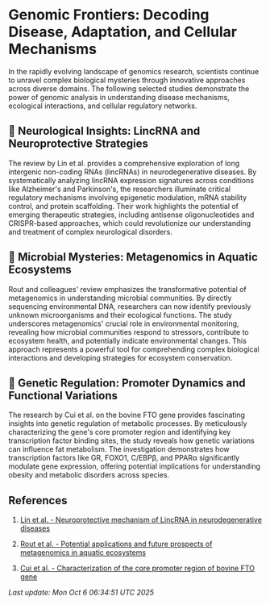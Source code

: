 # Genomic Frontiers: Decoding Disease, Adaptation, and Cellular Mechanisms

In the rapidly evolving landscape of genomics research, scientists continue to unravel complex biological mysteries through innovative approaches across diverse domains. The following selected studies demonstrate the power of genomic analysis in understanding disease mechanisms, ecological interactions, and cellular regulatory networks.

## 🧠 Neurological Insights: LincRNA and Neuroprotective Strategies

The review by Lin et al. provides a comprehensive exploration of long intergenic non-coding RNAs (lincRNAs) in neurodegenerative diseases. By systematically analyzing lincRNA expression signatures across conditions like Alzheimer's and Parkinson's, the researchers illuminate critical regulatory mechanisms involving epigenetic modulation, mRNA stability control, and protein scaffolding. Their work highlights the potential of emerging therapeutic strategies, including antisense oligonucleotides and CRISPR-based approaches, which could revolutionize our understanding and treatment of complex neurological disorders.

## 🦠 Microbial Mysteries: Metagenomics in Aquatic Ecosystems

Rout and colleagues' review emphasizes the transformative potential of metagenomics in understanding microbial communities. By directly sequencing environmental DNA, researchers can now identify previously unknown microorganisms and their ecological functions. The study underscores metagenomics' crucial role in environmental monitoring, revealing how microbial communities respond to stressors, contribute to ecosystem health, and potentially indicate environmental changes. This approach represents a powerful tool for comprehending complex biological interactions and developing strategies for ecosystem conservation.

## 🧬 Genetic Regulation: Promoter Dynamics and Functional Variations

The research by Cui et al. on the bovine FTO gene provides fascinating insights into genetic regulation of metabolic processes. By meticulously characterizing the gene's core promoter region and identifying key transcription factor binding sites, the study reveals how genetic variations can influence fat metabolism. The investigation demonstrates how transcription factors like GR, FOXO1, C/EBPβ, and PPARα significantly modulate gene expression, offering potential implications for understanding obesity and metabolic disorders across species.

## References

1. [Lin et al. - Neuroprotective mechanism of LincRNA in neurodegenerative diseases](https://pubmed.ncbi.nlm.nih.gov/40816719)

2. [Rout et al. - Potential applications and future prospects of metagenomics in aquatic ecosystems](https://pubmed.ncbi.nlm.nih.gov/40789383)

3. [Cui et al. - Characterization of the core promoter region of bovine FTO gene](https://pubmed.ncbi.nlm.nih.gov/40759339)

*Last update: Mon Oct  6 06:34:51 UTC 2025*
